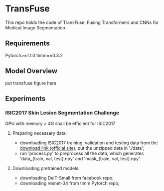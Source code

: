 # TransFuse
This repo holds the code of TransFuse: Fusing Transformers and CNNs for Medical Image Segmentation

## Requirements
Pytorch>=1.1.0
timm==0.3.2


## Model Overview
put transfuse figure here


## Experiments

### ISIC2017 Skin Lesion Segmentation Challenge
GPU with memory > 4G shall be efficient for ISIC2017

1. Preparing necessary data:
	+ downloading ISIC2017 training, validation and testing data from the [download link (official site)](https://challenge.isic-archive.com/data), put the unzipped data in './data';
	+ run 'process.py' to preprocess all the data, which generates 'data_{train, val, test}.npy' and 'mask_{train, val, test}.npy'.

2. Downloading pretrained models:
	+ downloading DeiT-Small from facebook repo;
	+ downloading resnet-34 from timm Pytorch repo;





